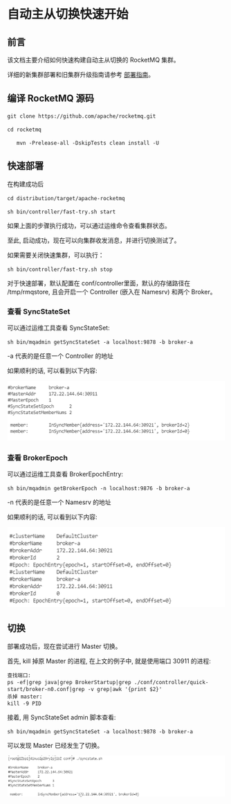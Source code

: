 # 自动主从切换快速开始

## 前言

该文档主要介绍如何快速构建自动主从切换的 RocketMQ 集群。

详细的新集群部署和旧集群升级指南请参考 [部署指南](deploy.md)。

## 编译 RocketMQ 源码

`git clone https://github.com/apache/rocketmq.git`

`cd rocketmq`

`	mvn -Prelease-all -DskipTests clean install -U`

## 快速部署

在构建成功后

`cd distribution/target/apache-rocketmq`

`sh bin/controller/fast-try.sh start`

如果上面的步骤执行成功，可以通过运维命令查看集群状态。

至此, 启动成功，现在可以向集群收发消息，并进行切换测试了。

如果需要关闭快速集群，可以执行：

`sh bin/controller/fast-try.sh stop`

对于快速部署，默认配置在 conf/controller里面，默认的存储路径在 /tmp/rmqstore, 且会开启一个 Controller (嵌入在 Namesrv) 和两个 Broker。

### 查看 SyncStateSet

可以通过运维工具查看 SyncStateSet:

`sh bin/mqadmin getSyncStateSet -a localhost:9878 -b broker-a`

-a 代表的是任意一个 Controller 的地址

如果顺利的话, 可以看到以下内容:

![image-20220605205259913](../image/controller/quick-start/syncstateset.png)

### 查看 BrokerEpoch

可以通过运维工具查看 BrokerEpochEntry:

`sh bin/mqadmin getBrokerEpoch -n localhost:9876 -b broker-a`

-n 代表的是任意一个 Namesrv 的地址

如果顺利的话, 可以看到以下内容:

![image-20220605205247476](../image/controller/quick-start/epoch.png)

## 切换

部署成功后，现在尝试进行 Master 切换。

首先, kill 掉原 Master 的进程, 在上文的例子中, 就是使用端口 30911 的进程:

```
查找端口:
ps -ef|grep java|grep BrokerStartup|grep ./conf/controller/quick-start/broker-n0.conf|grep -v grep|awk '{print $2}'
杀掉 master:
kill -9 PID
```

接着, 用 SyncStateSet admin 脚本查看:

`sh bin/mqadmin getSyncStateSet -a localhost:9878 -b broker-a`

可以发现 Master 已经发生了切换。

![image-20220605211244128](../image/controller/quick-start/changemaster.png)
